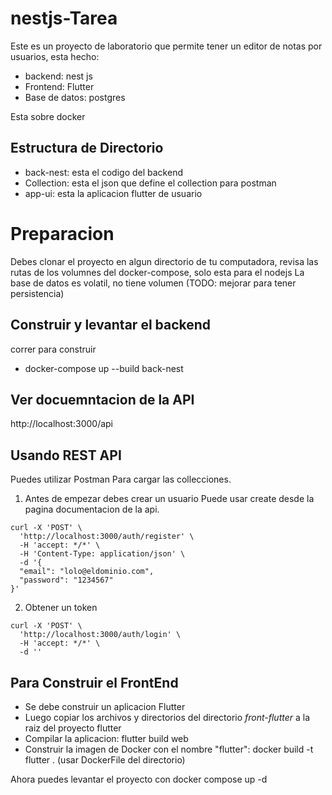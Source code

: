 # nestjs-Tarea
Este es un proyecto de laboratorio que permite tener un editor de notas por usuarios, esta hecho:

 - backend: nest js
 - Frontend: Flutter
 - Base de datos: postgres

Esta sobre docker

## Estructura de Directorio

 - back-nest: esta el codigo del backend
 - Collection: esta el json que define el collection para postman
 - app-ui: esta la aplicacion flutter de usuario

# Preparacion
Debes clonar el proyecto en algun directorio de tu computadora, revisa las rutas de los volumnes del docker-compose, solo esta para el nodejs
La base de datos es volatil, no tiene volumen (TODO: mejorar para tener persistencia)


## Construir y levantar el backend 
correr para construir

 - docker-compose up --build back-nest

 ## Ver docuemntacion de la API

 http://localhost:3000/api

## Usando REST API

Puedes utilizar Postman Para cargar las collecciones.

1. Antes de empezar debes crear un usuario  Puede usar create desde la pagina documentacion de la api.
```
curl -X 'POST' \
  'http://localhost:3000/auth/register' \
  -H 'accept: */*' \
  -H 'Content-Type: application/json' \
  -d '{
  "email": "lolo@eldominio.com",
  "password": "1234567"
}'
``` 
2. Obtener un token 
```
curl -X 'POST' \
  'http://localhost:3000/auth/login' \
  -H 'accept: */*' \
  -d ''

```

## Para Construir el FrontEnd

 - Se debe construir un aplicacion Flutter 
 - Luego copiar los archivos y directorios del directorio *front-flutter* a la raiz del proyecto flutter
 - Compilar la aplicacion: flutter build web
 - Construir la imagen de Docker con el nombre "flutter": docker build -t flutter .  (usar DockerFile del directorio)


Ahora puedes levantar el proyecto con docker compose up -d

